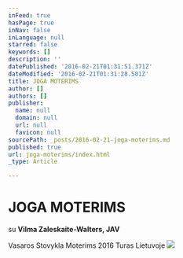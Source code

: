 ```yaml
---
inFeed: true
hasPage: true
inNav: false
inLanguage: null
starred: false
keywords: []
description: ''
datePublished: '2016-02-21T01:31:51.371Z'
dateModified: '2016-02-21T01:31:28.501Z'
title: JOGA MOTERIMS
author: []
authors: []
publisher:
  name: null
  domain: null
  url: null
  favicon: null
sourcePath: _posts/2016-02-21-joga-moterims.md
published: true
url: joga-moterims/index.html
_type: Article

---
```

# JOGA MOTERIMS

su **Vilma Zaleskaite-Walters, JAV**

Vasaros Stovykla Moterims   2016 Turas Lietuvoje
![](https://the-grid-user-content.s3-us-west-2.amazonaws.com/2633a0c8-1aaa-4ebf-a984-9c1e88648a82.jpg)